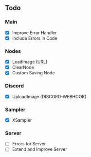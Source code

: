 ## Todo

### Main
- [X] Improve Error Handler
- [X] Include Errors in Code

### Nodes
- [x] LoadImage (URL)
- [x] ClearNode
- [X] Custom Saving Node

### Discord
- [x] UploadImage (DISCORD-WEBHOOK)

### Sampler
- [X] XSampler

### Server
- [ ] Errors for Server
- [ ] Extend and Improve Server